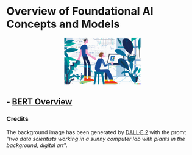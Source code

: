 # Overview of Foundational AI Concepts and Models

<p align="center">
  <img src="/img/dall-e-ai.png" width="200">
</p>

## - [BERT Overview](./BERT.md)


### Credits

The background image has been generated by [DALL·E 2](https://openai.com/dall-e-2/) with the promt "*two data scientists working in a sunny computer lab with plants in the background, digital art*".